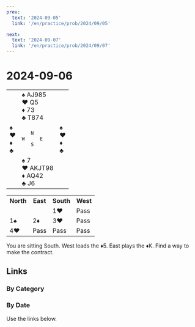 ```yaml
---
prev:
  text: '2024-09-05'
  link: '/en/practice/prob/2024/09/05'

next:
  text: '2024-09-07'
  link: '/en/practice/prob/2024/09/07'
---
```


# 2024-09-06

<table class="deal">
	<tr>
		<td></td>
		<td>♠ AJ985<br>♥ Q5<br>♦ 73<br>♣ T874</td>
		<td></td>
	</tr>
	<tr>
		<td>♠ <br>♥ <br>♦ <br>♣ </td>
		<td><pre>   N<br>W     E<br>   S</pre></td>
		<td>♠ <br>♥ <br>♦ <br>♣ </td>
	</tr>
	<tr>
		<td></td>
		<td>♠ 7<br>♥ AKJT98<br>♦ AQ42<br>♣ J6</td>
		<td></td>
	</tr>
</table>

<table class="auction">
	<tr>
		<th>North</th>
		<th>East</th>
		<th>South</th>
		<th>West</th>
	</tr>
	<tr>
		<td></td>
		<td></td>
		<td>1♥</td>
		<td>Pass</td>
	</tr>
	<tr>
		<td>1♠</td>
		<td>2♦</td>
		<td>3♥</td>
		<td>Pass</td>
	</tr>
	<tr>
		<td>4♥</td>
		<td>Pass</td>
		<td>Pass</td>
		<td>Pass</td>
	</tr>
</table>

You are sitting South. West leads the ♦5. East plays the ♦K. Find a way to make the contract. 

## Links

[<Badge type="tip" text="Check Solution"/>](/en/learning/prob/2024/09/06)

### By Category

[<Badge type="tip" text="<--"/>](/en/practice/prob/2024/09/05)
[<Badge type="tip" text="Calendar"/>](/en/practice/calendar/2024/09)
[<Badge type="tip" text="-->"/>](/en/practice/prob/2024/09/07)

### By Date

Use the links below.